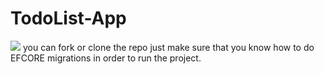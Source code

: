 # TodoList-App

<img src="/TodoList-App/wwwroot/cNJaOGkHJB.gif"/>
you can fork or clone the repo just make sure that you know how to do EFCORE migrations in order to run the project.
